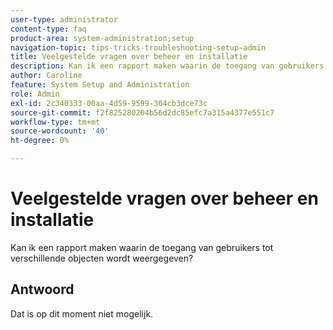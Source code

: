 ```yaml
---
user-type: administrator
content-type: faq
product-area: system-administration;setup
navigation-topic: tips-tricks-troubleshooting-setup-admin
title: Veelgestelde vragen over beheer en installatie
description: Kan ik een rapport maken waarin de toegang van gebruikers tot verschillende objecten wordt weergegeven?
author: Caroline
feature: System Setup and Administration
role: Admin
exl-id: 2c340333-00aa-4d59-9599-364cb3dce73c
source-git-commit: f2f825280204b56d2dc85efc7a315a4377e551c7
workflow-type: tm+mt
source-wordcount: '40'
ht-degree: 0%

---
```


# Veelgestelde vragen over beheer en installatie

Kan ik een rapport maken waarin de toegang van gebruikers tot verschillende objecten wordt weergegeven?

## Antwoord

Dat is op dit moment niet mogelijk.
